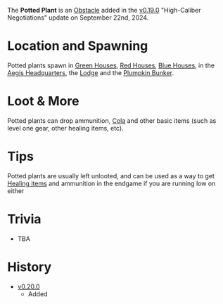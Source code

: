 The **Potted Plant** is an [Obstacle](/obstacles) added in the [v0.19.0](https://github.com/HasangerGames/suroi/releases/tag/v0.19.0) "High-Caliber Negotiations" update on September 22nd, 2024.

# Location and Spawning

Potted plants spawn in [Green Houses](/buildings/green_house), [Red Houses](/buildings/small_house), [Blue Houses](/buildings/blue_house), in the [Aegis Headquarters](/buildings/headquarters), the [Lodge](/buildings/lodge) and the [Plumpkin Bunker](/buildings/plumpkin_bunker_meta).

# Loot & More

Potted plants can drop ammunition, [Cola](/healing/cola) and other basic items (such as level one gear, other healing items, etc).

# Tips

Potted plants are usually left unlooted, and can be used as a way to get [Healing items](/(wiki)/healing) and ammunition in the endgame if you are running low on either

# Trivia

- TBA

# History

- [v0.20.0](https://github.com/HasangerGames/suroi/releases/tag/v0.20.0)
  - Added
